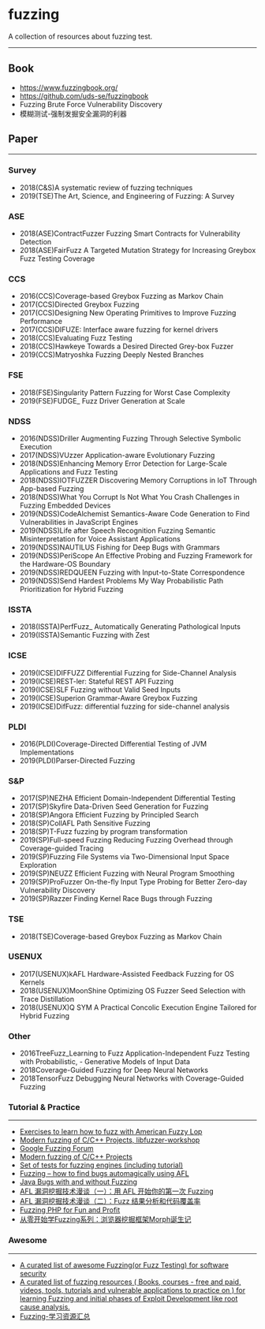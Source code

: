 # fuzzing
A collection of resources about fuzzing test.

***

## Book

- https://www.fuzzingbook.org/
- https://github.com/uds-se/fuzzingbook
- Fuzzing Brute Force Vulnerability Discovery
- 模糊测试-强制发掘安全漏洞的利器

## Paper
***
### Survey
- 2018(C&S)A systematic review of fuzzing techniques
- 2019(TSE)The Art, Science, and Engineering of Fuzzing: A Survey
### ASE
- 2018(ASE)ContractFuzzer Fuzzing Smart Contracts for Vulnerability Detection
- 2018(ASE)FairFuzz A Targeted Mutation Strategy for Increasing Greybox Fuzz Testing Coverage
### CCS
- 2016(CCS)Coverage-based Greybox Fuzzing as Markov Chain
- 2017(CCS)Directed Greybox Fuzzing
- 2017(CCS)Designing New Operating Primitives to Improve Fuzzing Performance
- 2017(CCS)DIFUZE: Interface aware fuzzing for kernel drivers
- 2018(CCS)Evaluating Fuzz Testing
- 2018(CCS)Hawkeye Towards a Desired Directed Grey-box Fuzzer
- 2019(CCS)Matryoshka Fuzzing Deeply Nested Branches
### FSE
- 2018(FSE)Singularity Pattern Fuzzing for Worst Case Complexity
- 2019(FSE)FUDGE_ Fuzz Driver Generation at Scale
### NDSS
- 2016(NDSS)Driller Augmenting Fuzzing Through Selective Symbolic Execution 
- 2017(NDSS)VUzzer Application-aware Evolutionary Fuzzing
- 2018(NDSS)Enhancing Memory Error Detection for Large-Scale Applications and Fuzz Testing
- 2018(NDSS)IOTFUZZER  Discovering Memory Corruptions in IoT Through App-based Fuzzing
- 2018(NDSS)What You Corrupt Is Not What You Crash Challenges in Fuzzing Embedded Devices
- 2019(NDSS)CodeAlchemist Semantics-Aware Code Generation to Find Vulnerabilities in JavaScript Engines
- 2019(NDSS)Life after Speech Recognition Fuzzing Semantic Misinterpretation for Voice Assistant Applications
- 2019(NDSS)NAUTILUS Fishing for Deep Bugs with Grammars
- 2019(NDSS)PeriScope An Effective Probing and Fuzzing Framework for the Hardware-OS Boundary
- 2019(NDSS)REDQUEEN  Fuzzing with Input-to-State Correspondence
- 2019(NDSS)Send Hardest Problems My Way Probabilistic Path Prioritization for Hybrid Fuzzing

### ISSTA
- 2018(ISSTA)PerfFuzz_ Automatically Generating Pathological Inputs
- 2019(ISSTA)Semantic Fuzzing with Zest
### ICSE
- 2019(ICSE)DIFFUZZ  Differential Fuzzing for Side-Channel Analysis
- 2019(ICSE)REST-ler: Stateful REST API Fuzzing
- 2019(ICSE)SLF Fuzzing without Valid Seed Inputs
- 2019(ICSE)Superion Grammar-Aware Greybox Fuzzing
- 2019(ICSE)DifFuzz: differential fuzzing for side-channel analysis
### PLDI
- 2016(PLDI)Coverage-Directed Differential Testing of JVM Implementations
- 2019(PLDI)Parser-Directed Fuzzing
### S&P
- 2017(SP)NEZHA  Efficient Domain-Independent Differential Testing
- 2017(SP)Skyfire Data-Driven Seed Generation for Fuzzing
- 2018(SP)Angora Efficient Fuzzing by Principled Search
- 2018(SP)CollAFL Path Sensitive Fuzzing
- 2018(SP)T-Fuzz fuzzing by program transformation
- 2019(SP)Full-speed Fuzzing Reducing Fuzzing Overhead through Coverage-guided Tracing
- 2019(SP)Fuzzing File Systems via Two-Dimensional Input Space Exploration
- 2019(SP)NEUZZ Efficient Fuzzing with Neural Program Smoothing
- 2019(SP)ProFuzzer On-the-fly Input Type Probing for Better Zero-day Vulnerability Discovery
- 2019(SP)Razzer Finding Kernel Race Bugs through Fuzzing
### TSE
- 2018(TSE)Coverage-based Greybox Fuzzing as Markov Chain
### USENUX
- 2017(USENUX)kAFL Hardware-Assisted Feedback Fuzzing for OS Kernels
- 2018(USENUX)MoonShine Optimizing OS Fuzzer Seed Selection with Trace Distillation
- 2018(USENUX)Q SYM  A Practical Concolic Execution Engine Tailored for Hybrid Fuzzing

### Other
- 2016TreeFuzz_Learning to Fuzz Application-Independent Fuzz Testing with Probabilistic, - Generative Models of Input Data
- 2018Coverage-Guided Fuzzing for Deep Neural Networks
- 2018TensorFuzz Debugging Neural Networks with Coverage-Guided Fuzzing

### Tutorial & Practice
***
- [Exercises to learn how to fuzz with American Fuzzy Lop](https://github.com/mykter/afl-training)
- [Modern fuzzing of C/C++ Projects, libfuzzer-workshop](https://github.com/Dor1s/libfuzzer-workshop)
- [Google Fuzzing Forum](https://github.com/google/fuzzing)
- [Modern fuzzing of C/C++ Projects](https://github.com/google/fuzzer-test-suite)
- [Set of tests for fuzzing engines (including tutorial)](https://github.com/Dor1s/libfuzzer-workshop)
- [Fuzzing – how to find bugs automagically using AFL](http://9livesdata.com/fuzzing-how-to-find-bugs-automagically-using-afl/)
- [Java Bugs with and without Fuzzing](https://www.modzero.ch/modlog/archives/2018/09/20/java_bugs_with_and_without_fuzzing/index.html)
- [AFL 漏洞挖掘技术漫谈（一）：用 AFL 开始你的第一次 Fuzzing](https://paper.seebug.org/841/)
- [AFL 漏洞挖掘技术漫谈（二）：Fuzz 结果分析和代码覆盖率](https://paper.seebug.org/842/)
- [Fuzzing PHP for Fun and Profit](https://www.tripwire.com/state-of-security/vert/fuzzing-php-for-fun-and-profit/)
- [从零开始学Fuzzing系列：浏览器挖掘框架Morph诞生记](https://www.freebuf.com/sectool/89001.html)

### Awesome

***

- [A curated list of awesome Fuzzing(or Fuzz Testing) for software security](https://github.com/cpuu/awesome-fuzzing)
- [A curated list of fuzzing resources ( Books, courses - free and paid, videos, tools, tutorials and vulnerable applications to practice on ) for learning Fuzzing and initial phases of Exploit Development like root cause analysis.](https://github.com/secfigo/Awesome-Fuzzing)
- [Fuzzing-学习资源汇总](https://scubsrgroup.github.io/BinaryDatabase/Fuzzing-%E5%AD%A6%E4%B9%A0%E8%B5%84%E6%BA%90%E6%B1%87%E6%80%BB.html)
